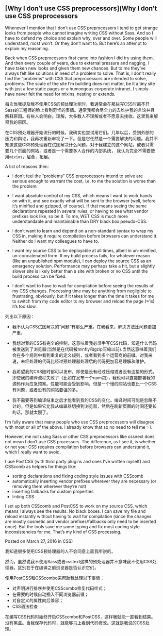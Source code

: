 ## [Why I don’t use CSS preprocessors](Why I don’t use CSS preprocessors

Whenever I mention that I don’t use CSS preprocessors I tend to get strange looks from people who cannot imagine writing CSS without Sass. And so I have to defend my choice and explain why, over and over. Some people will understand, most won’t. Or they don’t want to. But here’s an attempt to explain my reasoning.

Back when CSS preprocessors first came into fashion I did try using them. And then every couple of years, due to external pressure and nagging, I have taken new looks and given them new chances. But to me they’ve always felt like solutions in need of a problem to solve. That is, I don’t really find the “problems” with CSS that preprocessors are intended to solve, problems. The scale of the site I’m building does not matter, be it a tiny site with just a few static pages or a humongous corporate intranet. I simply have never felt the need for mixins, nesting or extends.

每次当我提及我不使用CSS的预处理功能时，我通常会在那些写CSS时离不开Sass的工程师的脸上看到奇怪的表情。通常我都会尽全力的去维护我的言论并且解释原因。有些人会明白，理解，大多数人不理解或者不愿意去接收。这里我来解释我的原因。

在CSS预处理器开始流行的时候，我确实也尝试用它们。几年以后，受到外部的压力和舆论，我再次重新审视了一下。但是它任然是一个需要解决的问题。我并不知道这些CSS预处理器在试图解决什么问题。对于我建立的这个网站，或者只需要几个页面的网站，或者是一个需要多人合作的内部系统， 我认为完全不需要使用`mixins`，层叠，拓展。

A list of reasons then:

* I don’t feel the “problems” CSS preprocessors intend to solve are serious enough to warrant the cost, i.e. to me the solution is worse than the problem.
 
* I want absolute control of my CSS, which means I want to work hands on with it, and see exactly what will be sent to the browser (well, before it’s minified and gzipped, of course). If that means seeing the same declarations repeated in several rules, or having to see what vendor prefixes look like, so be it. To me, WET CSS is much more understandable and maintainable than DRY black box pseudo-CSS.

* I don’t want to learn and depend on a non-standard syntax to wrap my CSS in, making it require compilation before browsers can understand it. Neither do I want my colleagues to have to.

* I want my source CSS to be deployable at all times, albeit in un-minified, un-concatenated form. If my build process fails, for whatever reason (like an unpublished npm module), I can deploy the source CSS as an emergency solution. Performance may perhaps take a hit, but a slightly slower site is likely better than a site with broken or no CSS until the build process can be fixed.

* I don’t want to have to wait for compilation before seeing the results of my CSS changes. Processing time may be anything from negligible to frustrating, obviously, but if it takes longer than the time it takes for me to switch from my code editor to my browser and reload the page (≈1s) it’s too slow.

列出以下原因： 

* 我不认为CSS试图解决的“问题”有那么严重。在我看来，解决方法比问题更加严重。

* 我想对我的CSS有完全的控制，这意味着我必须手写CSS代码，知道什么代码被发送到了浏览器(当然是在代码被minfiy和gzip压缩以前).当然这意味着我们会在多个规则中看到重复的定义规则，或者看到多个运营商的前缀。对我来说，未经处理的代码比经过预处理器处理后的代码更加容易理解和维护。 

* 我希望我的CSS随时都可以发布，即使是没有经过压缩或者没有连接的形式。即使我的编译流程失败了（比如在发布一个npm包），我也可以直接部署我的源码作为应急预案。性能可能会受到影响，但是一个慢的网站也要比一个CSS有问题，或者没有的网站要强的多。

* 我不需要等到编译结束之后才能看到我的CSS的变化。编译时间可能是忽略不计的。但是如果它比我从编辑器切换到浏览器，然后在刷新页面的时间还要长的话，那就太慢了。 


I’m fully aware that many people who use CSS preprocessors will disagree with most or all of the above. I already know that so no need to tell me :-).

However, me not using Sass or other CSS preprocessors like cssnext does not mean I don’t use CSS processors. The difference, as I see it, is whether or not your CSS requires compilation before browsers can understand it, which I really want to avoid.

I use PostCSS (with third party plugins and ones I’ve written myself) and CSScomb as helpers for things like:

* sorting declarations and fixing coding style issues with CSScomb
* automatically inserting vendor prefixes wherever they are necessary (or removing them wherever they’re not)
* inserting fallbacks for custom properties
* linting CSS

I set up both CSScomb and PostCSS to work on my source CSS, which means I always see the results. No black boxes. I can save my file and reload instantly without having to wait for compilation (since the changes are mostly cosmetic and vendor prefixes/fallbacks only need to be inserted once). But the tools save me some typing and fix most coding style inconsistencies for me. That’s my kind of CSS processing.

Posted on March 27, 2016 in CSS)

我知道很多使用CSS预处理器的人不会同意上面我所说的。

然而，虽然说我不使用Sass或者csstext这样的预处理器并不意味我不使用CSS处理器。区别在于在编译之前浏览器是否认识它们。

使用PostCSS和CSScombo来帮助我处理以下事情：

* 对声明进行排序并使用CSScombo修复代码样式；
* 在需要的时候自动插入不同浏览器前缀；
* 对自定义的属性向后兼容；
* CSS语法检查

在编写CSS代码时始终开启CSScombo和PostCSS，这样我就能一直看到结果。没有黑盒。当我保存代码时，就能够马上看到代码修改。这就是我说的CSS处理。



